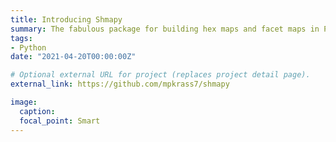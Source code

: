 ```yaml
---
title: Introducing Shmapy
summary: The fabulous package for building hex maps and facet maps in Python
tags:
- Python
date: "2021-04-20T00:00:00Z"

# Optional external URL for project (replaces project detail page).
external_link: https://github.com/mpkrass7/shmapy

image:
  caption: 
  focal_point: Smart
---
```

